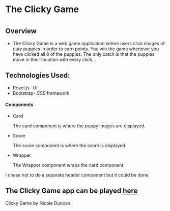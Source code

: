 <h1>The Clicky Game<h1>

<h2>Overview</h2>
<ul>
  <li>The Clicky Game is a web game application where users click images of <em>cute</em> puppies in order to earn points.  You win the game whenever you have clicked all 8 of the puppies.  The only catch is that the puppies move in their location with every click... </li>
</ul>

<h2>Technologies Used:</h2>
<ul>
  <li>React.js- UI</li>
  <li>Bootstrap- CSS framework</li>
</ul>

<h4>Components</h4>
<ul>
  <li>Card
      <p>The card component is where the puppy images are displayed.</p>
  </li>
  <li>Score
    <p>The score component is where the score is displayed.</p>
  </li>
  <li>Wrapper
    <p>The Wrapper component wraps the card component.</p>
  </li>
</ul>
<p>I chose not to do a separate header component but it could be done.</p>

<h2>The Clicky Game app can be played <a href='https://thenicoleduncan.github.io/clicky-game/'>here</a></h2>


<footer>Clicky Game by Nicole Duncan.</footer>
